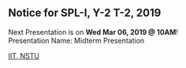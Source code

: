 
## Notice for SPL-I, Y-2 T-2, 2019<br/>
Next Presentation is on <b>Wed Mar 06, 2019 @ 10AM</b>! <br/>
Presentation Name: Midterm Presentation<br/>


[IIT, NSTU](https://iit-nstu.github.io/)
